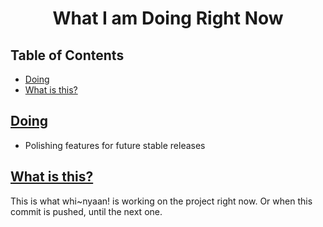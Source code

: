 <h1 align="center" style="font-weight: bold">
    What I am Doing Right Now
</h1>


<div class="toc"><h2 id="toc"><b><a href="#toc">Table of Contents</a></b></h2>
<ul><li><a href="#doing">Doing</a></li><li><a href="#what-is-this">What is this?</a></li></ul></div>

<h2 id="doing"><b><a href="#doing">Doing</a></b></h2>

- Polishing features for future stable releases

<h2 id="what-is-this"><b><a href="#what-is-this">What is this?</a></b></h2>

This is what whi~nyaan! is working on the project right now. Or when this commit is pushed, until the next one.
